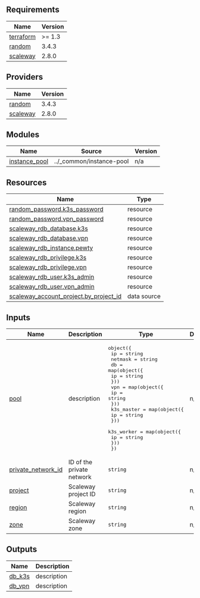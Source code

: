 <!-- BEGIN_TF_DOCS -->
## Requirements

| Name | Version |
|------|---------|
| <a name="requirement_terraform"></a> [terraform](#requirement\_terraform) | >= 1.3 |
| <a name="requirement_random"></a> [random](#requirement\_random) | 3.4.3 |
| <a name="requirement_scaleway"></a> [scaleway](#requirement\_scaleway) | 2.8.0 |

## Providers

| Name | Version |
|------|---------|
| <a name="provider_random"></a> [random](#provider\_random) | 3.4.3 |
| <a name="provider_scaleway"></a> [scaleway](#provider\_scaleway) | 2.8.0 |

## Modules

| Name | Source | Version |
|------|--------|---------|
| <a name="module_instance_pool"></a> [instance\_pool](#module\_instance\_pool) | ../_common/instance-pool | n/a |

## Resources

| Name | Type |
|------|------|
| [random_password.k3s_password](https://registry.terraform.io/providers/hashicorp/random/3.4.3/docs/resources/password) | resource |
| [random_password.vpn_password](https://registry.terraform.io/providers/hashicorp/random/3.4.3/docs/resources/password) | resource |
| [scaleway_rdb_database.k3s](https://registry.terraform.io/providers/scaleway/scaleway/2.8.0/docs/resources/rdb_database) | resource |
| [scaleway_rdb_database.vpn](https://registry.terraform.io/providers/scaleway/scaleway/2.8.0/docs/resources/rdb_database) | resource |
| [scaleway_rdb_instance.pewty](https://registry.terraform.io/providers/scaleway/scaleway/2.8.0/docs/resources/rdb_instance) | resource |
| [scaleway_rdb_privilege.k3s](https://registry.terraform.io/providers/scaleway/scaleway/2.8.0/docs/resources/rdb_privilege) | resource |
| [scaleway_rdb_privilege.vpn](https://registry.terraform.io/providers/scaleway/scaleway/2.8.0/docs/resources/rdb_privilege) | resource |
| [scaleway_rdb_user.k3s_admin](https://registry.terraform.io/providers/scaleway/scaleway/2.8.0/docs/resources/rdb_user) | resource |
| [scaleway_rdb_user.vpn_admin](https://registry.terraform.io/providers/scaleway/scaleway/2.8.0/docs/resources/rdb_user) | resource |
| [scaleway_account_project.by_project_id](https://registry.terraform.io/providers/scaleway/scaleway/2.8.0/docs/data-sources/account_project) | data source |

## Inputs

| Name | Description | Type | Default | Required |
|------|-------------|------|---------|:--------:|
| <a name="input_pool"></a> [pool](#input\_pool) | description | <pre>object({<br>    ip      = string<br>    netmask = string<br>    db = map(object({<br>      ip = string<br>    }))<br>    vpn = map(object({<br>      ip = string<br>    }))<br>    k3s_master = map(object({<br>      ip = string<br>    }))<br>    k3s_worker = map(object({<br>      ip = string<br>    }))<br>  })</pre> | n/a | yes |
| <a name="input_private_network_id"></a> [private\_network\_id](#input\_private\_network\_id) | ID of the private network | `string` | n/a | yes |
| <a name="input_project"></a> [project](#input\_project) | Scaleway project ID | `string` | n/a | yes |
| <a name="input_region"></a> [region](#input\_region) | Scaleway region | `string` | n/a | yes |
| <a name="input_zone"></a> [zone](#input\_zone) | Scaleway zone | `string` | n/a | yes |

## Outputs

| Name | Description |
|------|-------------|
| <a name="output_db_k3s"></a> [db\_k3s](#output\_db\_k3s) | description |
| <a name="output_db_vpn"></a> [db\_vpn](#output\_db\_vpn) | description |
<!-- END_TF_DOCS -->